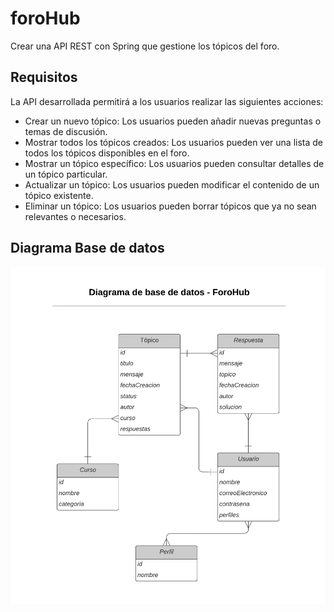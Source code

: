 # foroHub

Crear una API REST con Spring que gestione los tópicos del foro.

## Requisitos

La API desarrollada permitirá a los usuarios realizar las siguientes acciones:

- Crear un nuevo tópico: Los usuarios pueden añadir nuevas preguntas o temas de discusión.
- Mostrar todos los tópicos creados: Los usuarios pueden ver una lista de todos los tópicos disponibles en el foro.
- Mostrar un tópico específico: Los usuarios pueden consultar detalles de un tópico particular.
- Actualizar un tópico: Los usuarios pueden modificar el contenido de un tópico existente.
- Eliminar un tópico: Los usuarios pueden borrar tópicos que ya no sean relevantes o necesarios.

## Diagrama Base de datos

![Texto alternativo](https://github.com/RogerVeraL/foroHub/blob/main/diagrama_base_de_datos_forohub.png)

